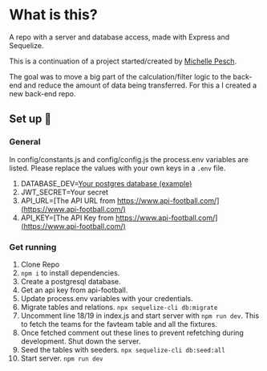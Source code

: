 # What is this?

A repo with a server and database access, made with Express and Sequelize.

This is a continuation of a project started/created by [Michelle Pesch](https://github.com/mipes4/sportsbetting_fe).

The goal was to move a big part of the calculation/filter logic to the back-end and reduce the amount of data being transferred. For this a I created a new back-end repo.

## Set up :electric_plug:

### General

In config/constants.js and config/config.js the process.env variables are listed. Please replace the values with your own keys in a `.env` file.

1. DATABASE_DEV=[Your postgres database (example)](https://www.elephantsql.com/)
2. JWT_SECRET=Your secret
3. API_URL=[The API URL from https://www.api-football.com/](https://www.api-football.com/)
4. API_KEY=[The API Key from https://www.api-football.com/](https://www.api-football.com/)

### Get running

1. Clone Repo
2. `npm i` to install dependencies.
3. Create a postgresql database.
4. Get an api key from api-football.
5. Update process.env variables with your credentials.
6. Migrate tables and relations. `npx sequelize-cli db:migrate`
7. Uncomment line 18/19 in index.js and start server with `npm run dev`. This to fetch the teams for the favteam table and all the fixtures.
8. Once fetched comment out these lines to prevent refetching during development. Shut down the server.
9. Seed the tables with seeders. `npx sequelize-cli db:seed:all`
10. Start server. `npm run dev`
